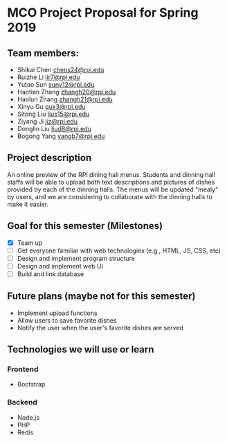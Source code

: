 # MCO Project Proposal for Spring 2019

## Team members:
+ Shikai Chen chens24@rpi.edu
+ Ruizhe Li lir7@rpi.edu
+ Yutao Sun suny12@rpi.edu
+ Haotian Zhang zhangh20@rpi.edu
+ Haolun Zhang zhangh21@rpi.edu
+ Xinyu Gu gux3@rpi.edu
+ Sitong Liu lius15@rpi.edu
+ Ziyang Ji jiz@rpi.edu
+ Donglin Liu liud8@rpi.edu
+ Bogong Yang yangb7@rpi.edu


## Project description
An online preview of the RPI dining hall menus.
Students and dinning hall staffs will be able to upload both text descriptions and pictures of dishes provided by each of the dinning halls.
The menus will be updated "mealy" by users, and we are considering to collaborate with the dinning halls to make it easier.

## Goal for this semester (Milestones)
- [x] Team up
- [ ] Get everyone familiar with web technologies (e.g., HTML, JS, CSS, etc)
- [ ] Design and implement program structure
- [ ] Design and implement web UI
- [ ] Build and link database

## Future plans (maybe not for this semester)
- Implement upload functions
- Allow users to save favorite dishes
- Notify the user when the user's favorite dishes are served

## Technologies we will use or learn
### Frontend
+ Bootstrap

### Backend
+ Node.js
+ PHP
+ Redis
